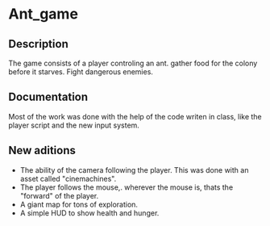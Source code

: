 # Ant_game

## Description

The game consists of a player controling an ant. gather food for the colony before it starves. Fight dangerous enemies.

## Documentation

Most of the work was done with the help of the code writen in class, like the player script and the new input system.

## New aditions
- The ability of the camera following the player. This was done with an asset called "cinemachines".
- The player follows the mouse,. wherever the mouse is, thats the "forward" of the player.
- A giant map for tons of exploration.
- A simple HUD to show health and hunger.
